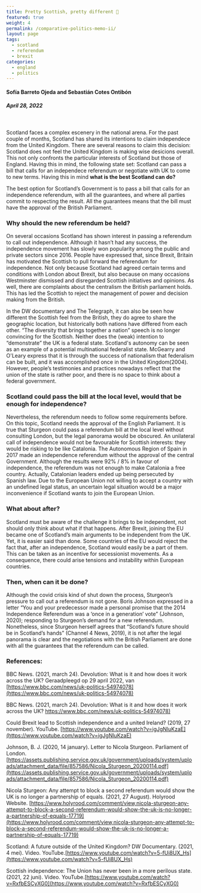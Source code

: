 ```yaml
---
title: Pretty Scottish, pretty different 🏴󠁧󠁢󠁳󠁣󠁴󠁿
featured: true
weight: 4
permalink: /comparative-politics-memo-ii/
layout: page
tags:
  - scotland
  - referendum
  - brexit
categories:
  - england
  - politics
---
```


#### Sofía Barreto Ojeda and Sebastián Cotes Ontibón

##### April 28, 2022

<br>

Scotland faces a complex escenery in the national arena. For the past couple of months, Scotland has shared its intentions to claim independece from the United Kingdom. There are several reasons to claim this decision: Scotland does not feel the United Kingdom is making wise desicions overall. This not only confronts the particular interests of Scotland but those of England. Having this in mind, the following state set: Scotland can pass a bill that calls for an independece referendum or negotiate with UK to come to new terms. Having this in mind **what is the best Scotland can do?**

The best option for Scotland’s Government is to pass a bill that calls for an independence referendum, with all the guarantees, and where all parties commit to respecting the result. All the guarantees means that the bill must have the approval of the British Parliament.

### Why should the new referendum be held?

On several occasions Scotland has shown interest in passing a referendum to call out independence. Although it hasn’t had any success, the independence movement has slowly won popularity among the public and private sectors since 2016. People have expressed that, since Brexit, Britain has motivated the Scottish to pull forward the referendum for independence. Not only because Scotland had agreed certain terms and conditions with London about Brexit, but also because on many occasions Westminster dismissed and disregarded Scottish initiatives and opinions. As well, there are complaints about the centralism the British parliament holds. This has led the Scottish to reject the management of power and decision making from the British.

In the DW documentary and The Telegraph, it can also be seen how different the Scottish feel from the British, they do agree to share the geographic location, but historically both nations have differed from each other. “The diversity that brings together a nation” speech is no longer convincing for the Scottish. Neither does the (weak) intention to “demonstrate” the UK is a federal state. Scotland's autonomy can be seen as an example of a potential multinational federalist state. McGearry and O'Leary express that it is through the success of nationalism that federalism can be built, and it was accomplished once in the United Kingdom(2004). However, people’s testimonies and practices nowadays reflect that the union of the state is rather poor, and there is no space to think about a federal government.

### Scotland could pass the bill at the local level, would that be enough for independence?

Nevertheless, the referendum needs to follow some requirements before. On this topic, Scotland needs the approval of the English Parliament. It is true that Sturgeon could pass a referendum bill at the local level without consulting London, but the legal panorama would be obscured. An unilateral call of independence would not be favourable for Scottish interests: they would be risking to be like Catalonia. The Autonomous Region of Spain in 2017 made an independence referendum without the approval of the central Government. Although the results were 92% / 8% in favour of independence, the referendum was not enough to make Catalonia a free country. Actually, Catalonian leaders ended up being persecuted by Spanish law. Due to the European Union not willing to accept a country with an undefined legal status, an uncertain legal situation would be a major inconvenience if Scotland wants to join the European Union.

### What about after?

Scotland must be aware of the challenge it brings to be independent, not should only think about what if that happens. After Brexit, joining the EU became one of Scotland’s main arguments to be independent from the UK. Yet, it is easier said than done. Some countries of the EU would reject the fact that, after an independence, Scotland would easily be a part of them. This can be taken as an incentive for secessionist movements. As a consequence, there could arise tensions and instability within European countries.

### Then, when can it be done?

Although the covid crisis kind of shut down the process, Sturgeon’s pressure to call out a referendum is not gone. Boris Johnson expressed in a letter “You and your predecessor made a personal promise that the 2014 Independence Referendum was a ‘once in a generation’ vote” (Johnson, 2020); responding to Sturgeon’s demand for a new referendum. Nonetheless, since Sturgeon herself agrees that “Scotland’s future should be in Scotland’s hands” (Channel 4 News, 2019), it is not after the legal panorama is clear and the negotiations with the British Parliament are done with all the guarantees that the referendum can be called.

### References:

BBC News. (2021, march 24). Devolution: What is it and how does it work across the UK? Geraadpleegd op 29 april 2022, van [https://www.bbc.com/news/uk-politics-54974078](https://www.bbc.com/news/uk-politics-54974078)

BBC News. (2021, march 24). Devolution: What is it and how does it work across the UK? [https://www.bbc.com/news/uk-politics-54974078)](https://www.bbc.com/news/uk-politics-54974078)

Could Brexit lead to Scottish independence and a united Ireland? (2019, 27 november). YouTube. [https://www.youtube.com/watch?v=igJgNluKzaE](https://www.youtube.com/watch?v=igJgNluKzaE)

Johnson, B. J. (2020, 14 january). Letter to Nicola Sturgeon. Parliament of London. [https://assets.publishing.service.gov.uk/government/uploads/system/uploads/attachment_data/file/857586/Nicola_Sturgeon_20200114.pdf](https://assets.publishing.service.gov.uk/government/uploads/system/uploads/attachment_data/file/857586/Nicola_Sturgeon_20200114.pdf)

Nicola Sturgeon: Any attempt to block a second referendum would show the UK is no longer a partnership of equals. (2021, 27 August). Holyrood Website. [https://www.holyrood.com/comment/view,nicola-sturgeon-any-attempt-to-block-a-second-referendum-would-show-the-uk-is-no-longer-a-partnership-of-equals-17719](https://www.holyrood.com/comment/view,nicola-sturgeon-any-attempt-to-block-a-second-referendum-would-show-the-uk-is-no-longer-a-partnership-of-equals-17719)

Scotland: A future outside of the United Kingdom? DW Documentary. (2021, 4 mei). Video. YouTube.[https://www.youtube.com/watch?v=5-fUi8UX_Hs](https://www.youtube.com/watch?v=5-fUi8UX_Hs)

Scottish independence: The Union has never been in a more perilous state. (2021, 22 juni). Video. YouTube.[https://www.youtube.com/watch?v=RxfbESCyXG0](https://www.youtube.com/watch?v=RxfbESCyXG0)
